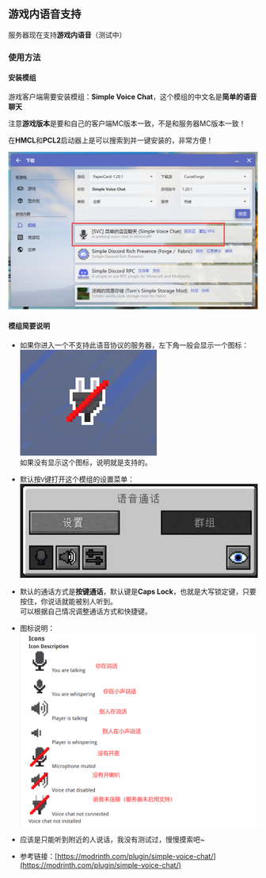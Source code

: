 
## 游戏内语音支持

服务器现在支持**游戏内语音**（测试中）

### 使用方法

#### 安装模组
游戏客户端需要安装模组：**Simple Voice Chat**，这个模组的中文名是**简单的语音聊天**

注意**游戏版本**是要和自己的客户端MC版本一致，不是和服务器MC版本一致！

在**HMCL**和**PCL2**启动器上是可以搜索到并一键安装的，非常方便！

![Alt text](image-17.png)

#### 模组简要说明

- 如果你进入一个不支持此语音协议的服务器，左下角一般会显示一个图标：<br/>
![Alt text](image-18.png)<br/>
如果没有显示这个图标，说明就是支持的。

- 默认按`V`键打开这个模组的设置菜单：<br />
![Alt text](image-19.png)

- 默认的通话方式是**按键通话**，默认键是**Caps Lock**，也就是大写锁定键，只要按住，你说话就能被别人听到。<br/>
可以根据自己情况调整通话方式和快捷键。

- 图标说明：<br/>
![Alt text](image-20.png)

- 应该是只能听到附近的人说话，我没有测试过，慢慢摸索吧~

- 参考链接：[https://modrinth.com/plugin/simple-voice-chat/](https://modrinth.com/plugin/simple-voice-chat/)